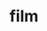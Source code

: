---
title: "film"
id: tag.id
permalink: "/tags/film"
videos: [272,274,302,610,842,988,1043,1067,1100,1261,1287,1419,1648,1671,1764,2240,2247,1882,1979,2000,2043,2209,2248,2309,2484,2524,2525]
---